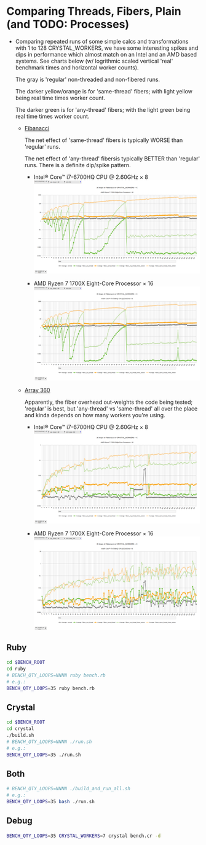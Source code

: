 
# Comparing Threads, Fibers, Plain (and TODO: Processes)

- Comparing repeated runs of some simple calcs and transformations with 1 to 128 CRYSTAL_WORKERS,
  we have some interesting spikes and dips in performance
  which almost match on an Intel and an AMD based systems. See charts below (w/ logrithmic scaled vertical 'real' benchmark times and horizontal worker counts).

  The gray is 'regular' non-threaded and non-fibered runs.

  The darker yellow/orange is for 'same-thread' fibers; with light yellow being real time times worker count.
   
  The darker green is for 'any-thread' fibers; with the light green being real time times worker count.

  - [Fibanacci](threads/README.md)

    The net effect of 'same-thread' fibers is typically WORSE than 'regular' runs.

    The net effect of 'any-thread' fibersis typically BETTER than 'regular' runs. There is a definite dip/spike pattern. 

    - Intel® Core™ i7-6700HQ CPU @ 2.60GHz × 8
      ![Intel® Core™ i7-6700HQ CPU @ 2.60GHz × 8](crystal/results/amd_ryzen_7_1700x_aka_16_cores/max128workers/bench.cr.fib.png)

    - AMD Ryzen 7 1700X Eight-Core Processor × 16
      ![AMD Ryzen 7 1700X Eight-Core Processor × 16](crystal/results/intel_i7-6700HQ_aka_8_cores/max128workers/bench.cr.fib.png)

  - [Array 360](threads/README.md)

    Apparently, the fiber overhead out-weights the code being tested; 'regular' is best, but 'any-thread' vs 'same-thread' all over the place and kinda depends on how many workers you're using.

    - Intel® Core™ i7-6700HQ CPU @ 2.60GHz × 8
      ![Intel® Core™ i7-6700HQ CPU @ 2.60GHz × 8](crystal/results/amd_ryzen_7_1700x_aka_16_cores/max128workers/bench.cr.array_360.png)

    - AMD Ryzen 7 1700X Eight-Core Processor × 16
      ![AMD Ryzen 7 1700X Eight-Core Processor × 16](crystal/results/intel_i7-6700HQ_aka_8_cores/max128workers/bench.cr.array_360.png)

## Ruby

```bash
cd $BENCH_ROOT
cd ruby
# BENCH_QTY_LOOPS=NNNN ruby bench.rb
# e.g.:
BENCH_QTY_LOOPS=35 ruby bench.rb
```

## Crystal

```bash
cd $BENCH_ROOT
cd crystal
./build.sh
# BENCH_QTY_LOOPS=NNNN ./run.sh
# e.g.:
BENCH_QTY_LOOPS=35 ./run.sh
```

## Both

```bash
# BENCH_QTY_LOOPS=NNNN ./build_and_run_all.sh
# e.g.:
BENCH_QTY_LOOPS=35 bash ./run.sh
```

## Debug

```bash
BENCH_QTY_LOOPS=35 CRYSTAL_WORKERS=7 crystal bench.cr -d
```

